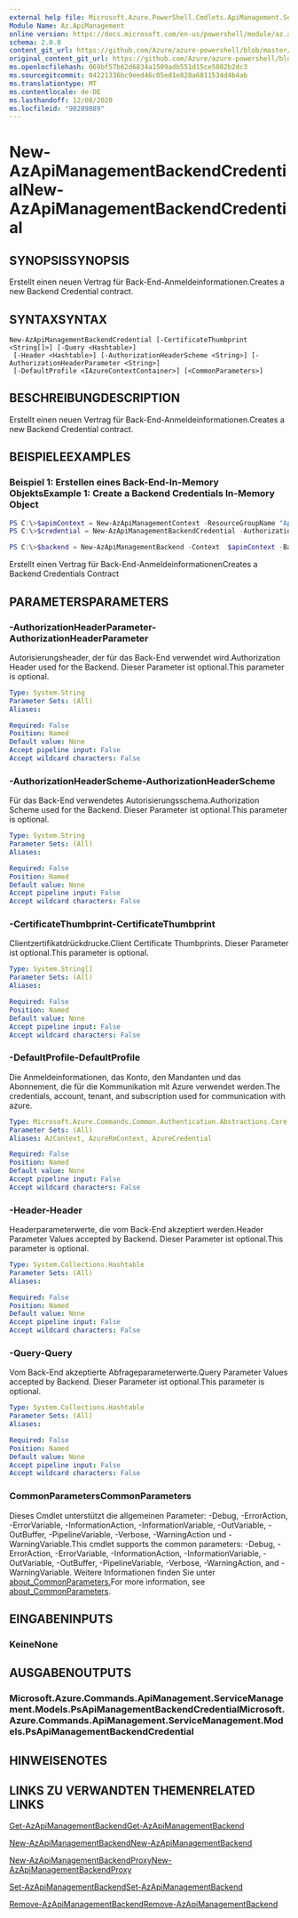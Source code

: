 ```yaml
---
external help file: Microsoft.Azure.PowerShell.Cmdlets.ApiManagement.ServiceManagement.dll-Help.xml
Module Name: Az.ApiManagement
online version: https://docs.microsoft.com/en-us/powershell/module/az.apimanagement/new-azapimanagementbackendcredential
schema: 2.0.0
content_git_url: https://github.com/Azure/azure-powershell/blob/master/src/ApiManagement/ApiManagement/help/New-AzApiManagementBackendCredential.md
original_content_git_url: https://github.com/Azure/azure-powershell/blob/master/src/ApiManagement/ApiManagement/help/New-AzApiManagementBackendCredential.md
ms.openlocfilehash: 069bf57b62d6834a1509adb551d15ce5082b2dc3
ms.sourcegitcommit: 04221336bc9eed46c05ed1e828a6811534d4b4ab
ms.translationtype: MT
ms.contentlocale: de-DE
ms.lasthandoff: 12/08/2020
ms.locfileid: "98289889"
---
```

# <span data-ttu-id="58d1c-101">New-AzApiManagementBackendCredential</span><span class="sxs-lookup"><span data-stu-id="58d1c-101">New-AzApiManagementBackendCredential</span></span>

## <span data-ttu-id="58d1c-102">SYNOPSIS</span><span class="sxs-lookup"><span data-stu-id="58d1c-102">SYNOPSIS</span></span>
<span data-ttu-id="58d1c-103">Erstellt einen neuen Vertrag für Back-End-Anmeldeinformationen.</span><span class="sxs-lookup"><span data-stu-id="58d1c-103">Creates a new Backend Credential contract.</span></span>

## <span data-ttu-id="58d1c-104">SYNTAX</span><span class="sxs-lookup"><span data-stu-id="58d1c-104">SYNTAX</span></span>

```
New-AzApiManagementBackendCredential [-CertificateThumbprint <String[]>] [-Query <Hashtable>]
 [-Header <Hashtable>] [-AuthorizationHeaderScheme <String>] [-AuthorizationHeaderParameter <String>]
 [-DefaultProfile <IAzureContextContainer>] [<CommonParameters>]
```

## <span data-ttu-id="58d1c-105">BESCHREIBUNG</span><span class="sxs-lookup"><span data-stu-id="58d1c-105">DESCRIPTION</span></span>
<span data-ttu-id="58d1c-106">Erstellt einen neuen Vertrag für Back-End-Anmeldeinformationen.</span><span class="sxs-lookup"><span data-stu-id="58d1c-106">Creates a new Backend Credential contract.</span></span>

## <span data-ttu-id="58d1c-107">BEISPIELE</span><span class="sxs-lookup"><span data-stu-id="58d1c-107">EXAMPLES</span></span>

### <span data-ttu-id="58d1c-108">Beispiel 1: Erstellen eines Back-End-In-Memory Objekts</span><span class="sxs-lookup"><span data-stu-id="58d1c-108">Example 1: Create a Backend Credentials In-Memory Object</span></span>
```powershell
PS C:\>$apimContext = New-AzApiManagementContext -ResourceGroupName "Api-Default-WestUS" -ServiceName "contoso"
PS C:\>$credential = New-AzApiManagementBackendCredential -AuthorizationHeaderScheme basic -AuthorizationHeaderParameter opensesame -Query @{"sv" = @('xx', 'bb'); "sr" = @('cc')} -Header @{"x-my-1" = @('val1', 'val2')}

PS C:\>$backend = New-AzApiManagementBackend -Context  $apimContext -BackendId 123 -Url 'https://contoso.com/awesomeapi' -Protocol http -Title "first backend" -SkipCertificateChainValidation $true -Credential $credential -Description "my backend"
```

<span data-ttu-id="58d1c-109">Erstellt einen Vertrag für Back-End-Anmeldeinformationen</span><span class="sxs-lookup"><span data-stu-id="58d1c-109">Creates a Backend Credentials Contract</span></span>

## <span data-ttu-id="58d1c-110">PARAMETERS</span><span class="sxs-lookup"><span data-stu-id="58d1c-110">PARAMETERS</span></span>

### <span data-ttu-id="58d1c-111">-AuthorizationHeaderParameter</span><span class="sxs-lookup"><span data-stu-id="58d1c-111">-AuthorizationHeaderParameter</span></span>
<span data-ttu-id="58d1c-112">Autorisierungsheader, der für das Back-End verwendet wird.</span><span class="sxs-lookup"><span data-stu-id="58d1c-112">Authorization Header used for the Backend.</span></span>
<span data-ttu-id="58d1c-113">Dieser Parameter ist optional.</span><span class="sxs-lookup"><span data-stu-id="58d1c-113">This parameter is optional.</span></span>

```yaml
Type: System.String
Parameter Sets: (All)
Aliases:

Required: False
Position: Named
Default value: None
Accept pipeline input: False
Accept wildcard characters: False
```

### <span data-ttu-id="58d1c-114">-AuthorizationHeaderScheme</span><span class="sxs-lookup"><span data-stu-id="58d1c-114">-AuthorizationHeaderScheme</span></span>
<span data-ttu-id="58d1c-115">Für das Back-End verwendetes Autorisierungsschema.</span><span class="sxs-lookup"><span data-stu-id="58d1c-115">Authorization Scheme used for the Backend.</span></span>
<span data-ttu-id="58d1c-116">Dieser Parameter ist optional.</span><span class="sxs-lookup"><span data-stu-id="58d1c-116">This parameter is optional.</span></span>

```yaml
Type: System.String
Parameter Sets: (All)
Aliases:

Required: False
Position: Named
Default value: None
Accept pipeline input: False
Accept wildcard characters: False
```

### <span data-ttu-id="58d1c-117">-CertificateThumbprint</span><span class="sxs-lookup"><span data-stu-id="58d1c-117">-CertificateThumbprint</span></span>
<span data-ttu-id="58d1c-118">Clientzertifikatdrückdrucke.</span><span class="sxs-lookup"><span data-stu-id="58d1c-118">Client Certificate Thumbprints.</span></span>
<span data-ttu-id="58d1c-119">Dieser Parameter ist optional.</span><span class="sxs-lookup"><span data-stu-id="58d1c-119">This parameter is optional.</span></span>

```yaml
Type: System.String[]
Parameter Sets: (All)
Aliases:

Required: False
Position: Named
Default value: None
Accept pipeline input: False
Accept wildcard characters: False
```

### <span data-ttu-id="58d1c-120">-DefaultProfile</span><span class="sxs-lookup"><span data-stu-id="58d1c-120">-DefaultProfile</span></span>
<span data-ttu-id="58d1c-121">Die Anmeldeinformationen, das Konto, den Mandanten und das Abonnement, die für die Kommunikation mit Azure verwendet werden.</span><span class="sxs-lookup"><span data-stu-id="58d1c-121">The credentials, account, tenant, and subscription used for communication with azure.</span></span>

```yaml
Type: Microsoft.Azure.Commands.Common.Authentication.Abstractions.Core.IAzureContextContainer
Parameter Sets: (All)
Aliases: AzContext, AzureRmContext, AzureCredential

Required: False
Position: Named
Default value: None
Accept pipeline input: False
Accept wildcard characters: False
```

### <span data-ttu-id="58d1c-122">-Header</span><span class="sxs-lookup"><span data-stu-id="58d1c-122">-Header</span></span>
<span data-ttu-id="58d1c-123">Headerparameterwerte, die vom Back-End akzeptiert werden.</span><span class="sxs-lookup"><span data-stu-id="58d1c-123">Header Parameter Values accepted by Backend.</span></span>
<span data-ttu-id="58d1c-124">Dieser Parameter ist optional.</span><span class="sxs-lookup"><span data-stu-id="58d1c-124">This parameter is optional.</span></span>

```yaml
Type: System.Collections.Hashtable
Parameter Sets: (All)
Aliases:

Required: False
Position: Named
Default value: None
Accept pipeline input: False
Accept wildcard characters: False
```

### <span data-ttu-id="58d1c-125">-Query</span><span class="sxs-lookup"><span data-stu-id="58d1c-125">-Query</span></span>
<span data-ttu-id="58d1c-126">Vom Back-End akzeptierte Abfrageparameterwerte.</span><span class="sxs-lookup"><span data-stu-id="58d1c-126">Query Parameter Values accepted by Backend.</span></span>
<span data-ttu-id="58d1c-127">Dieser Parameter ist optional.</span><span class="sxs-lookup"><span data-stu-id="58d1c-127">This parameter is optional.</span></span>

```yaml
Type: System.Collections.Hashtable
Parameter Sets: (All)
Aliases:

Required: False
Position: Named
Default value: None
Accept pipeline input: False
Accept wildcard characters: False
```

### <span data-ttu-id="58d1c-128">CommonParameters</span><span class="sxs-lookup"><span data-stu-id="58d1c-128">CommonParameters</span></span>
<span data-ttu-id="58d1c-129">Dieses Cmdlet unterstützt die allgemeinen Parameter: -Debug, -ErrorAction, -ErrorVariable, -InformationAction, -InformationVariable, -OutVariable, -OutBuffer, -PipelineVariable, -Verbose, -WarningAction und -WarningVariable.</span><span class="sxs-lookup"><span data-stu-id="58d1c-129">This cmdlet supports the common parameters: -Debug, -ErrorAction, -ErrorVariable, -InformationAction, -InformationVariable, -OutVariable, -OutBuffer, -PipelineVariable, -Verbose, -WarningAction, and -WarningVariable.</span></span> <span data-ttu-id="58d1c-130">Weitere Informationen finden Sie unter [about_CommonParameters.](http://go.microsoft.com/fwlink/?LinkID=113216)</span><span class="sxs-lookup"><span data-stu-id="58d1c-130">For more information, see [about_CommonParameters](http://go.microsoft.com/fwlink/?LinkID=113216).</span></span>

## <span data-ttu-id="58d1c-131">EINGABEN</span><span class="sxs-lookup"><span data-stu-id="58d1c-131">INPUTS</span></span>

### <span data-ttu-id="58d1c-132">Keine</span><span class="sxs-lookup"><span data-stu-id="58d1c-132">None</span></span>

## <span data-ttu-id="58d1c-133">AUSGABEN</span><span class="sxs-lookup"><span data-stu-id="58d1c-133">OUTPUTS</span></span>

### <span data-ttu-id="58d1c-134">Microsoft.Azure.Commands.ApiManagement.ServiceManagement.Models.PsApiManagementBackendCredential</span><span class="sxs-lookup"><span data-stu-id="58d1c-134">Microsoft.Azure.Commands.ApiManagement.ServiceManagement.Models.PsApiManagementBackendCredential</span></span>

## <span data-ttu-id="58d1c-135">HINWEISE</span><span class="sxs-lookup"><span data-stu-id="58d1c-135">NOTES</span></span>

## <span data-ttu-id="58d1c-136">LINKS ZU VERWANDTEN THEMEN</span><span class="sxs-lookup"><span data-stu-id="58d1c-136">RELATED LINKS</span></span>

[<span data-ttu-id="58d1c-137">Get-AzApiManagementBackend</span><span class="sxs-lookup"><span data-stu-id="58d1c-137">Get-AzApiManagementBackend</span></span>](./Get-AzApiManagementBackend.md)

[<span data-ttu-id="58d1c-138">New-AzApiManagementBackend</span><span class="sxs-lookup"><span data-stu-id="58d1c-138">New-AzApiManagementBackend</span></span>](./New-AzApiManagementBackend.md)

[<span data-ttu-id="58d1c-139">New-AzApiManagementBackendProxy</span><span class="sxs-lookup"><span data-stu-id="58d1c-139">New-AzApiManagementBackendProxy</span></span>](./New-AzApiManagementBackendProxy.md)

[<span data-ttu-id="58d1c-140">Set-AzApiManagementBackend</span><span class="sxs-lookup"><span data-stu-id="58d1c-140">Set-AzApiManagementBackend</span></span>](./Set-AzApiManagementBackend.md)

[<span data-ttu-id="58d1c-141">Remove-AzApiManagementBackend</span><span class="sxs-lookup"><span data-stu-id="58d1c-141">Remove-AzApiManagementBackend</span></span>](./Remove-AzApiManagementBackend.md)
